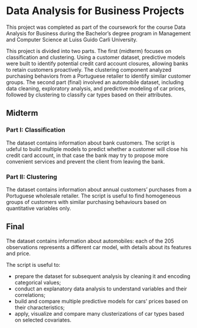 # Data Analysis for Business Projects
This project was completed as part of the coursework for the course Data Analysis for Business during the Bachelor’s degree program in Management and Computer Science at Luiss Guido Carli University.

This project is divided into two parts. The first (midterm) focuses on classification and clustering. Using a customer dataset, predictive models were built to identify potential credit card account closures, allowing banks to retain customers proactively. The clustering component analyzed purchasing behaviors from a Portuguese retailer to identify similar customer groups. The second part (final) involved an automobile dataset, including data cleaning, exploratory analysis, and predictive modeling of car prices, followed by clustering to classify car types based on their attributes.

## Midterm
### Part I: Classification
The dataset contains information about bank customers. The script is udeful to build multiple models to predict whether a customer will close his credit card account, in that case the bank may try to propose more convenient services and prevent the client from leaving the bank.

### Part II: Clustering
The dataset contains information about annual customers’ purchases from a Portuguese wholesale retailer. The script is useful to find homogeneous groups of customers with similar purchasing behaviours based on quantitative variables only.

## Final
The dataset contains information about automobiles: each of the 205 observations represents a different car model, with details about its features and price.

The script is useful to:
- prepare the dataset for subsequent analysis by cleaning it and encoding categorical values;
- conduct an explanatory data analysis to understand variables and their correlations;
- build and compare multiple predictive models for cars' prices based on their characteristics;
- apply, visualize and compare many clusterizations of car types based on selected covariates.
